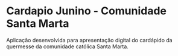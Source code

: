 # Cardapio Junino - Comunidade Santa Marta
Aplicação desenvolvida para apresentação digital do cardápido da quermesse da comunidade católica Santa Marta.

